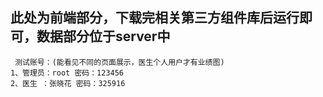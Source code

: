 ## 此处为前端部分，下载完相关第三方组件库后运行即可，数据部分位于server中
     测试账号：(能看见不同的页面展示，医生个人用户才有业绩图)
    1、管理员：root 密码：123456
    2、医生 ：张晓花 密码：325916
